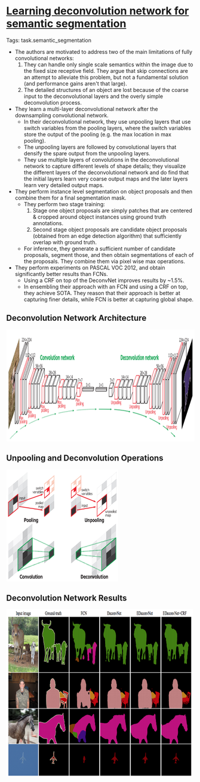 # [Learning deconvolution network for semantic segmentation](https://arxiv.org/abs/1505.04366)  

Tags: task.semantic_segmentation

- The authors are motivated to address two of the main limitations of fully convolutional networks:
    1. They can handle only single scale semantics within the image due to the fixed size receptive field. They argue that skip connections are an attempt to alleviate this problem, but not a fundamental solution (and performance gains aren't that large).
    2. The detailed structures of an object are lost because of the coarse input to the deconvolutional layers and the overly simple deconvolution process.
- They learn a multi-layer deconvolutional network after the downsampling convolutional network.
    - In their deconvolutional network, they use unpooling layers that use switch variables from the pooling layers, where the switch variables store the output of the pooling (e.g. the max location in max pooling).
    - The unpooling layers are followed by convolutional layers that densify the spare output from the unpooling layers.
    - They use multiple layers of convolutions in the deconvolutional network to capture different levels of shape details; they visualize the different layers of the deconvolutional network and do find that the initial layers learn very coarse output maps and the later layers learn very detailed output maps.
- They perform instance level segmentation on object proposals and then combine them for a final segmentation mask.
    - They perform two stage training:
        1. Stage one object proposals are simply patches that are centered & cropped around object instances using ground truth annotations.
        2. Second stage object proposals are candidate object proposals (obtained from an edge detection algorithm) that sufficiently overlap with ground truth.
    - For inference, they generate a sufficient number of candidate proposals, segment those, and then obtain segmentations of each of the proposals. They combine them via pixel wise max operations.
- They perform experiments on PASCAL VOC 2012, and obtain significantly better results than FCNs.
    - Using a CRF on top of the DeconvNet improves results by ~1.5%.
    - In ensembling their approach with an FCN and using a CRF on top, they achieve SOTA. They reason that their approach is better at capturing finer details, while FCN is better at capturing global shape.

## Deconvolution Network Architecture

<img src="./images/deconv_architecture.png" width=700 height=300>

## Unpooling and Deconvolution Operations

<img src="./images/unpooling_deconv.png" width=300 height=300>

## Deconvolution Network Results

<img src="./images/deconv_results.png" width=500 height=450>
